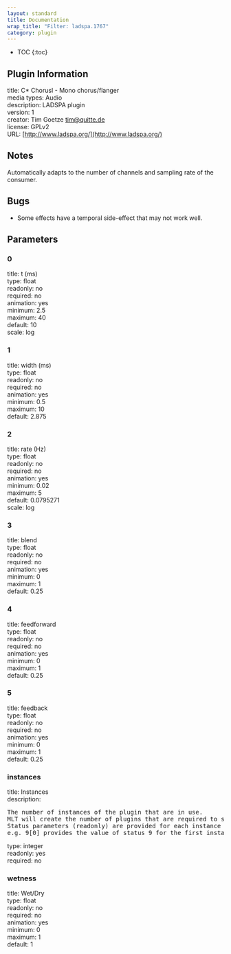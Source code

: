 ```yaml
---
layout: standard
title: Documentation
wrap_title: "Filter: ladspa.1767"
category: plugin
---
```

* TOC
{:toc}

## Plugin Information

title: C* ChorusI - Mono chorus/flanger  
media types:
Audio  
description: LADSPA plugin  
version: 1  
creator: Tim Goetze <tim@quitte.de>  
license: GPLv2  
URL: [http://www.ladspa.org/](http://www.ladspa.org/)  

## Notes

Automatically adapts to the number of channels and sampling rate of the consumer.

## Bugs

* Some effects have a temporal side-effect that may not work well.


## Parameters

### 0

title: t (ms)    
type: float  
readonly: no  
required: no  
animation: yes  
minimum: 2.5  
maximum: 40  
default: 10  
scale: log  

### 1

title: width (ms)    
type: float  
readonly: no  
required: no  
animation: yes  
minimum: 0.5  
maximum: 10  
default: 2.875  

### 2

title: rate (Hz)    
type: float  
readonly: no  
required: no  
animation: yes  
minimum: 0.02  
maximum: 5  
default: 0.0795271  
scale: log  

### 3

title: blend    
type: float  
readonly: no  
required: no  
animation: yes  
minimum: 0  
maximum: 1  
default: 0.25  

### 4

title: feedforward    
type: float  
readonly: no  
required: no  
animation: yes  
minimum: 0  
maximum: 1  
default: 0.25  

### 5

title: feedback    
type: float  
readonly: no  
required: no  
animation: yes  
minimum: 0  
maximum: 1  
default: 0.25  

### instances

title: Instances    
description:
<pre>
The number of instances of the plugin that are in use.
MLT will create the number of plugins that are required to support the number of audio channels.
Status parameters (readonly) are provided for each instance and are accessed by specifying the instance number after the identifier (starting at zero).
e.g. 9[0] provides the value of status 9 for the first instance.
</pre>
type: integer  
readonly: yes  
required: no  

### wetness

title: Wet/Dry    
type: float  
readonly: no  
required: no  
animation: yes  
minimum: 0  
maximum: 1  
default: 1  

